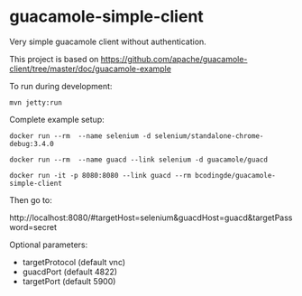 # guacamole-simple-client

Very simple guacamole client without authentication.

This project is based on https://github.com/apache/guacamole-client/tree/master/doc/guacamole-example

To run during development:

  `mvn jetty:run`
  
Complete example setup:

  `docker run --rm  --name selenium -d selenium/standalone-chrome-debug:3.4.0`
  
  `docker run --rm  --name guacd --link selenium -d guacamole/guacd`
  
  `docker run -it -p 8080:8080 --link guacd --rm bcodingde/guacamole-simple-client`
  
Then go to:

http://localhost:8080/#targetHost=selenium&guacdHost=guacd&targetPassword=secret

Optional parameters:
* targetProtocol (default vnc)
* guacdPort (default 4822)
* targetPort (default 5900)